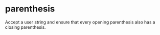 # parenthesis
Accept a user string and ensure that every opening parenthesis also has a closing parenthesis.

